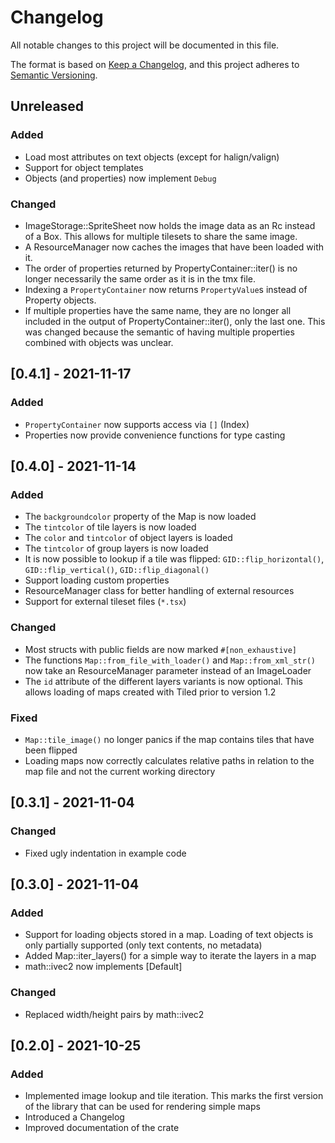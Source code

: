 # Changelog
All notable changes to this project will be documented in this file.

The format is based on [Keep a Changelog](https://keepachangelog.com/en/1.0.0/),
and this project adheres to [Semantic Versioning](https://semver.org/spec/v2.0.0.html).

## Unreleased
### Added
- Load most attributes on text objects (except for halign/valign)
- Support for object templates
- Objects (and properties) now implement `Debug`

### Changed
- ImageStorage::SpriteSheet now holds the image data as an Rc instead of a Box.
  This allows for multiple tilesets to share the same image.
- A ResourceManager now caches the images that have been loaded with it.
- The order of properties returned by PropertyContainer::iter() is no longer
  necessarily the same order as it is in the tmx file.
- Indexing a `PropertyContainer` now returns `PropertyValue`s instead of
  Property objects.
- If multiple properties have the same name, they are no longer all included in
  the output of PropertyContainer::iter(), only the last one. This was changed
  because the semantic of having multiple properties combined with objects was
  unclear.

## [0.4.1] - 2021-11-17
### Added
- `PropertyContainer` now supports access via `[]` (Index)
- Properties now provide convenience functions for type casting

## [0.4.0] - 2021-11-14
### Added
- The `backgroundcolor` property of the Map is now loaded
- The `tintcolor` of tile layers is now loaded
- The `color` and `tintcolor` of object layers is loaded
- The `tintcolor` of group layers is now loaded
- It is now possible to lookup if a tile was flipped:
	`GID::flip_horizontal()`, `GID::flip_vertical()`, `GID::flip_diagonal()`
- Support loading custom properties
- ResourceManager class for better handling of external resources
- Support for external tileset files (`*.tsx`)

### Changed
- Most structs with public fields are now marked `#[non_exhaustive]`
- The functions `Map::from_file_with_loader()` and `Map::from_xml_str()` now take an ResourceManager
  parameter instead of an ImageLoader
- The `id` attribute of the different layers variants is now optional. This allows loading of maps
  created with Tiled prior to version 1.2

### Fixed
- `Map::tile_image()` no longer panics if the map contains tiles that have been flipped
- Loading maps now correctly calculates relative paths in relation to the map file and not the
  current working directory

## [0.3.1] - 2021-11-04
### Changed
- Fixed ugly indentation in example code

## [0.3.0] - 2021-11-04
### Added
- Support for loading objects stored in a map. Loading of text objects is only
  partially supported (only text contents, no metadata)
- Added Map::iter_layers() for a simple way to iterate the layers in a map
- math::ivec2 now implements [Default]

### Changed
- Replaced width/height pairs by math::ivec2

## [0.2.0] - 2021-10-25
### Added
- Implemented image lookup and tile iteration. This marks the first version of
  the library that can be used for rendering simple maps
- Introduced a Changelog
- Improved documentation of the crate
